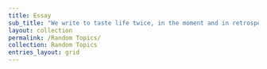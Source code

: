```yaml
---
title: Essay
sub_title: "We write to taste life twice, in the moment and in retrospect."
layout: collection
permalink: /Random Topics/
collection: Random Topics
entries_layout: grid
---
```

